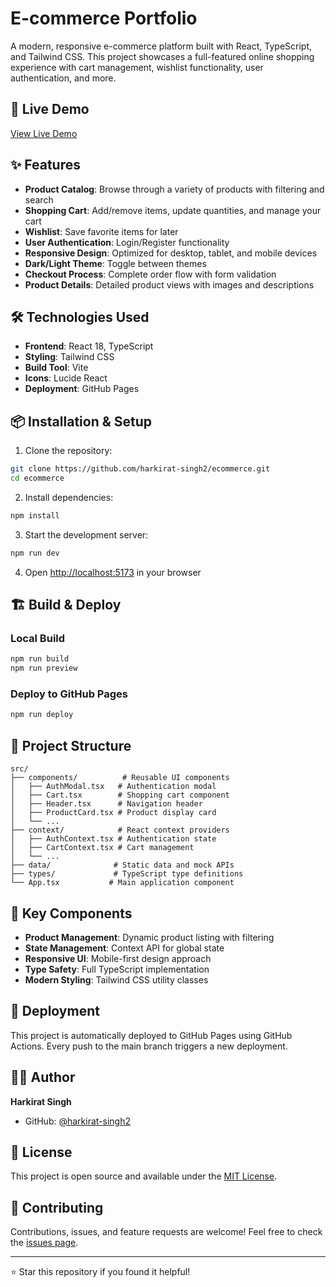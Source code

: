 # E-commerce Portfolio

A modern, responsive e-commerce platform built with React, TypeScript, and Tailwind CSS. This project showcases a full-featured online shopping experience with cart management, wishlist functionality, user authentication, and more.

## 🚀 Live Demo

[View Live Demo](https://harkirat-singh2.github.io/ecommerce)

## ✨ Features

- **Product Catalog**: Browse through a variety of products with filtering and search
- **Shopping Cart**: Add/remove items, update quantities, and manage your cart
- **Wishlist**: Save favorite items for later
- **User Authentication**: Login/Register functionality
- **Responsive Design**: Optimized for desktop, tablet, and mobile devices
- **Dark/Light Theme**: Toggle between themes
- **Checkout Process**: Complete order flow with form validation
- **Product Details**: Detailed product views with images and descriptions

## 🛠️ Technologies Used

- **Frontend**: React 18, TypeScript
- **Styling**: Tailwind CSS
- **Build Tool**: Vite
- **Icons**: Lucide React
- **Deployment**: GitHub Pages

## 📦 Installation & Setup

1. Clone the repository:
```bash
git clone https://github.com/harkirat-singh2/ecommerce.git
cd ecommerce
```

2. Install dependencies:
```bash
npm install
```

3. Start the development server:
```bash
npm run dev
```

4. Open [http://localhost:5173](http://localhost:5173) in your browser

## 🏗️ Build & Deploy

### Local Build
```bash
npm run build
npm run preview
```

### Deploy to GitHub Pages
```bash
npm run deploy
```

## 📁 Project Structure

```
src/
├── components/          # Reusable UI components
│   ├── AuthModal.tsx   # Authentication modal
│   ├── Cart.tsx        # Shopping cart component
│   ├── Header.tsx      # Navigation header
│   ├── ProductCard.tsx # Product display card
│   └── ...
├── context/            # React context providers
│   ├── AuthContext.tsx # Authentication state
│   ├── CartContext.tsx # Cart management
│   └── ...
├── data/              # Static data and mock APIs
├── types/             # TypeScript type definitions
└── App.tsx           # Main application component
```

## 🎨 Key Components

- **Product Management**: Dynamic product listing with filtering
- **State Management**: Context API for global state
- **Responsive UI**: Mobile-first design approach
- **Type Safety**: Full TypeScript implementation
- **Modern Styling**: Tailwind CSS utility classes

## 🚀 Deployment

This project is automatically deployed to GitHub Pages using GitHub Actions. Every push to the main branch triggers a new deployment.

## 👨‍💻 Author

**Harkirat Singh**
- GitHub: [@harkirat-singh2](https://github.com/harkirat-singh2)

## 📄 License

This project is open source and available under the [MIT License](LICENSE).

## 🤝 Contributing

Contributions, issues, and feature requests are welcome! Feel free to check the [issues page](https://github.com/harkirat-singh2/ecommerce/issues).

---

⭐ Star this repository if you found it helpful!